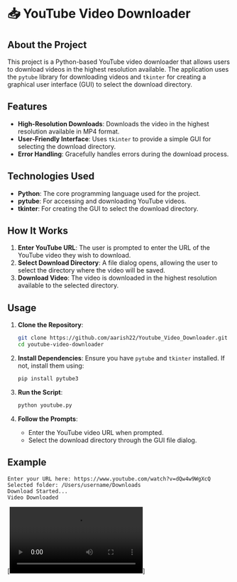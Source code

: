 # 📥 YouTube Video Downloader

## About the Project

This project is a Python-based YouTube video downloader that allows users to download videos in the highest resolution available. The application uses the `pytube` library for downloading videos and `tkinter` for creating a graphical user interface (GUI) to select the download directory.

## Features

- **High-Resolution Downloads**: Downloads the video in the highest resolution available in MP4 format.
- **User-Friendly Interface**: Uses `tkinter` to provide a simple GUI for selecting the download directory.
- **Error Handling**: Gracefully handles errors during the download process.

## Technologies Used

- **Python**: The core programming language used for the project.
- **pytube**: For accessing and downloading YouTube videos.
- **tkinter**: For creating the GUI to select the download directory.

## How It Works

1. **Enter YouTube URL**: The user is prompted to enter the URL of the YouTube video they wish to download.
2. **Select Download Directory**: A file dialog opens, allowing the user to select the directory where the video will be saved.
3. **Download Video**: The video is downloaded in the highest resolution available to the selected directory.

## Usage

1. **Clone the Repository**:
    ```bash
    git clone https://github.com/aarish22/Youtube_Video_Downloader.git
    cd youtube-video-downloader
    ```

2. **Install Dependencies**:
    Ensure you have `pytube` and `tkinter` installed. If not, install them using:
    ```bash
    pip install pytube3
    ```

3. **Run the Script**:
    ```bash
    python youtube.py
    ```

4. **Follow the Prompts**:
    - Enter the YouTube video URL when prompted.
    - Select the download directory through the GUI file dialog.

## Example

```plaintext
Enter your URL here: https://www.youtube.com/watch?v=dQw4w9WgXcQ
Selected folder: /Users/username/Downloads
Download Started...
Video Downloaded
```

[![Watch the video](https://github.com/aarish22/Youtube_Video_Downloader/blob/main/Converter.py%20-%20Pdf%20to%20Audio%20using%20Python%20-%20Visual%20Studio%20Code%202024-04-22%2023-22-35.mp4)]
